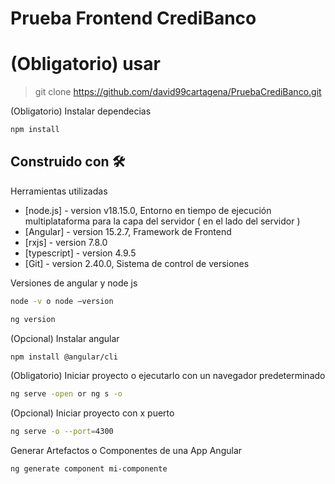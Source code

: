# Prueba Frontend CrediBanco
# (Obligatorio) usar  
> git clone https://github.com/david99cartagena/PruebaCrediBanco.git

(Obligatorio) Instalar dependecias
```sh
npm install
```
## Construido con 🛠️
Herramientas utilizadas

- [node.js] - version v18.15.0, Entorno en tiempo de ejecución multiplataforma para la capa del servidor ( en el lado del servidor )
- [Angular] - version 15.2.7, Framework de Frontend
- [rxjs] - version 7.8.0
- [typescript] - version 4.9.5
- [Git] - version 2.40.0, Sistema de control de versiones

Versiones de angular y node js
```sh
node -v o node –version
```
```sh
ng version
```
(Opcional) Instalar angular
```sh
npm install @angular/cli
```
(Obligatorio) Iniciar proyecto o ejecutarlo con un navegador predeterminado
```sh
ng serve -open or ng s -o
```
(Opcional) Iniciar proyecto con x puerto
```sh
ng serve -o --port=4300
```
Generar Artefactos o Componentes de una App Angular
```sh
ng generate component mi-componente
```
